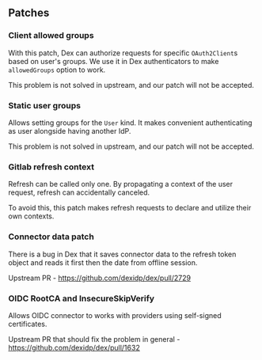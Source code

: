 ## Patches

### Client allowed groups

With this patch, Dex can authorize requests for specific `OAuth2Client`s based on user's groups. 
We use it in Dex authenticators to make `allowedGroups` option to work.

This problem is not solved in upstream, and our patch will not be accepted.

### Static user groups

Allows setting groups for the `User` kind. It makes convenient authenticating as user alongside having another IdP.

This problem is not solved in upstream, and our patch will not be accepted.

### Gitlab refresh context

Refresh can be called only one. By propagating a context of the user request, refresh can accidentally canceled.

To avoid this, this patch makes refresh requests to declare and utilize their own contexts.

### Connector data patch

There is a bug in Dex that it saves connector data to the refresh token object and reads it first then the date from offline session.

Upstream PR - https://github.com/dexidp/dex/pull/2729

### OIDC RootCA and InsecureSkipVerify

Allows OIDC connector to works with providers using self-signed certificates.

Upstream PR that should fix the problem in general - https://github.com/dexidp/dex/pull/1632
